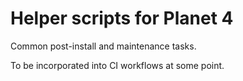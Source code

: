 # Helper scripts for Planet 4

Common post-install and maintenance tasks.

To be incorporated into CI workflows at some point.
